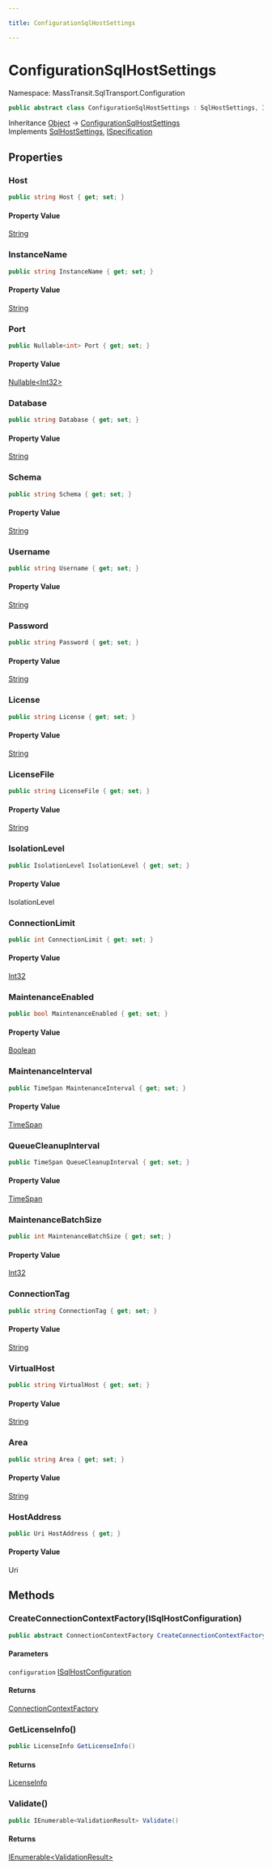 ```yaml
---

title: ConfigurationSqlHostSettings

---
```


# ConfigurationSqlHostSettings

Namespace: MassTransit.SqlTransport.Configuration

```csharp
public abstract class ConfigurationSqlHostSettings : SqlHostSettings, ISpecification
```

Inheritance [Object](https://learn.microsoft.com/en-us/dotnet/api/system.object) → [ConfigurationSqlHostSettings](../masstransit-sqltransport-configuration/configurationsqlhostsettings)<br/>
Implements [SqlHostSettings](../masstransit/sqlhostsettings), [ISpecification](../../masstransit-abstractions/masstransit/ispecification)

## Properties

### **Host**

```csharp
public string Host { get; set; }
```

#### Property Value

[String](https://learn.microsoft.com/en-us/dotnet/api/system.string)<br/>

### **InstanceName**

```csharp
public string InstanceName { get; set; }
```

#### Property Value

[String](https://learn.microsoft.com/en-us/dotnet/api/system.string)<br/>

### **Port**

```csharp
public Nullable<int> Port { get; set; }
```

#### Property Value

[Nullable\<Int32\>](https://learn.microsoft.com/en-us/dotnet/api/system.nullable-1)<br/>

### **Database**

```csharp
public string Database { get; set; }
```

#### Property Value

[String](https://learn.microsoft.com/en-us/dotnet/api/system.string)<br/>

### **Schema**

```csharp
public string Schema { get; set; }
```

#### Property Value

[String](https://learn.microsoft.com/en-us/dotnet/api/system.string)<br/>

### **Username**

```csharp
public string Username { get; set; }
```

#### Property Value

[String](https://learn.microsoft.com/en-us/dotnet/api/system.string)<br/>

### **Password**

```csharp
public string Password { get; set; }
```

#### Property Value

[String](https://learn.microsoft.com/en-us/dotnet/api/system.string)<br/>

### **License**

```csharp
public string License { get; set; }
```

#### Property Value

[String](https://learn.microsoft.com/en-us/dotnet/api/system.string)<br/>

### **LicenseFile**

```csharp
public string LicenseFile { get; set; }
```

#### Property Value

[String](https://learn.microsoft.com/en-us/dotnet/api/system.string)<br/>

### **IsolationLevel**

```csharp
public IsolationLevel IsolationLevel { get; set; }
```

#### Property Value

IsolationLevel<br/>

### **ConnectionLimit**

```csharp
public int ConnectionLimit { get; set; }
```

#### Property Value

[Int32](https://learn.microsoft.com/en-us/dotnet/api/system.int32)<br/>

### **MaintenanceEnabled**

```csharp
public bool MaintenanceEnabled { get; set; }
```

#### Property Value

[Boolean](https://learn.microsoft.com/en-us/dotnet/api/system.boolean)<br/>

### **MaintenanceInterval**

```csharp
public TimeSpan MaintenanceInterval { get; set; }
```

#### Property Value

[TimeSpan](https://learn.microsoft.com/en-us/dotnet/api/system.timespan)<br/>

### **QueueCleanupInterval**

```csharp
public TimeSpan QueueCleanupInterval { get; set; }
```

#### Property Value

[TimeSpan](https://learn.microsoft.com/en-us/dotnet/api/system.timespan)<br/>

### **MaintenanceBatchSize**

```csharp
public int MaintenanceBatchSize { get; set; }
```

#### Property Value

[Int32](https://learn.microsoft.com/en-us/dotnet/api/system.int32)<br/>

### **ConnectionTag**

```csharp
public string ConnectionTag { get; set; }
```

#### Property Value

[String](https://learn.microsoft.com/en-us/dotnet/api/system.string)<br/>

### **VirtualHost**

```csharp
public string VirtualHost { get; set; }
```

#### Property Value

[String](https://learn.microsoft.com/en-us/dotnet/api/system.string)<br/>

### **Area**

```csharp
public string Area { get; set; }
```

#### Property Value

[String](https://learn.microsoft.com/en-us/dotnet/api/system.string)<br/>

### **HostAddress**

```csharp
public Uri HostAddress { get; }
```

#### Property Value

Uri<br/>

## Methods

### **CreateConnectionContextFactory(ISqlHostConfiguration)**

```csharp
public abstract ConnectionContextFactory CreateConnectionContextFactory(ISqlHostConfiguration configuration)
```

#### Parameters

`configuration` [ISqlHostConfiguration](../masstransit-sqltransport-configuration/isqlhostconfiguration)<br/>

#### Returns

[ConnectionContextFactory](../masstransit-sqltransport/connectioncontextfactory)<br/>

### **GetLicenseInfo()**

```csharp
public LicenseInfo GetLicenseInfo()
```

#### Returns

[LicenseInfo](../../masstransit-abstractions/masstransit-licensing/licenseinfo)<br/>

### **Validate()**

```csharp
public IEnumerable<ValidationResult> Validate()
```

#### Returns

[IEnumerable\<ValidationResult\>](https://learn.microsoft.com/en-us/dotnet/api/system.collections.generic.ienumerable-1)<br/>
